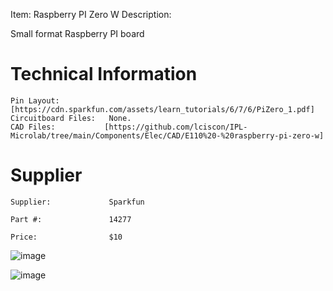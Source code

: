 

Item:         Raspberry PI Zero W
Description:  

Small format Raspberry PI board

# Technical Information

    Pin Layout:          [https://cdn.sparkfun.com/assets/learn_tutorials/6/7/6/PiZero_1.pdf]  
    Circuitboard Files:   None. 
    CAD Files:           [https://github.com/lciscon/IPL-Microlab/tree/main/Components/Elec/CAD/E110%20-%20raspberry-pi-zero-w] 

# Supplier

    Supplier:             Sparkfun

    Part #:               14277          

    Price:                $10


![image](https://user-images.githubusercontent.com/7740478/211364113-c8550eb6-e75e-43bf-8f6f-fdf5e34b066a.png)

![image](https://github.com/lciscon/IPL-Microlab/blob/main/Components/Elec/CAD/E110%20-%20raspberry-pi-zero-w/image.PNG)
